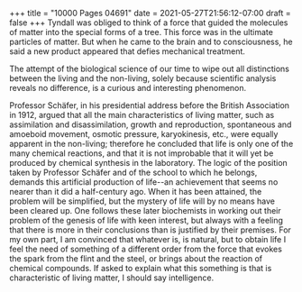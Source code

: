 +++
title = "10000 Pages 04691"
date = 2021-05-27T21:56:12-07:00
draft = false
+++
Tyndall was obliged to think of a force that guided the molecules of matter into the special forms of a tree. This force was in the ultimate particles of matter. But when he came to the brain and to consciousness, he said a new product appeared that defies mechanical treatment.

The attempt of the biological science of our time to wipe out all distinctions between the living and the non-living, solely because scientific analysis reveals no difference, is a curious and interesting phenomenon.

Professor Schäfer, in his presidential address before the British Association in 1912, argued that all the main characteristics of living matter, such as assimilation and disassimilation, growth and reproduction, spontaneous and amoeboid movement, osmotic pressure, karyokinesis, etc., were equally apparent in the non-living; therefore he concluded that life is only one of the many chemical reactions, and that it is not improbable that it will yet be produced by chemical synthesis in the laboratory. The logic of the position taken by Professor Schäfer and of the school to which he belongs, demands this artificial production of life--an achievement that seems no nearer than it did a half-century ago. When it has been attained, the problem will be simplified, but the mystery of life will by no means have been cleared up. One follows these later biochemists in working out their problem of the genesis of life with keen interest, but always with a feeling that there is more in their conclusions than is justified by their premises. For my own part, I am convinced that whatever is, is natural, but to obtain life I feel the need of something of a different order from the force that evokes the spark from the flint and the steel, or brings about the reaction of chemical compounds. If asked to explain what this something is that is characteristic of living matter, I should say intelligence.
